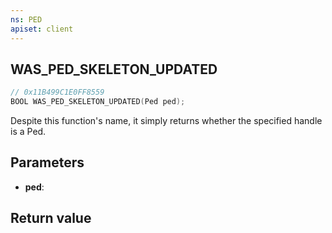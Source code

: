 ```yaml
---
ns: PED
apiset: client
---
```

## WAS_PED_SKELETON_UPDATED

```c
// 0x11B499C1E0FF8559
BOOL WAS_PED_SKELETON_UPDATED(Ped ped);
```

Despite this function's name, it simply returns whether the specified handle is a Ped.

## Parameters
* **ped**:

## Return value